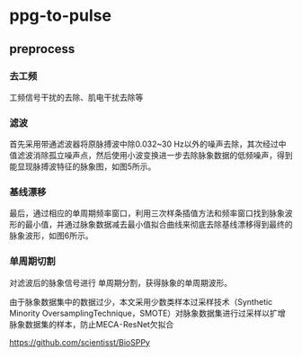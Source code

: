 # ppg-to-pulse


## preprocess

### 去工频

工频信号干扰的去除、肌电干扰去除等



### 滤波

首先采用带通滤波器将原脉搏波中除0.032~30 Hz以外的噪声去除，其次经过中值滤波消除孤立噪声点，然后使用小波变换进一步去除脉象数据的低频噪声，得到能显现脉搏波特征的脉象图，如图5所示。

### 基线漂移 

最后，通过相应的单周期频率窗口，利用三次样条插值方法和频率窗口找到脉象波形的最小值，并通过脉象数据减去最小值拟合曲线来彻底去除基线漂移得到最终的脉象波形，如图6所示。

### 单周期切割


对滤波后的脉象信号进行 单周期分割，获得脉象的单周期波形。

由于脉象数据集中的数据过少，本文采用少数类样本过采样技术（Synthetic Minority OversamplingTechnique，SMOTE）对脉象数据集进行过采样以扩增脉象数据集的样本，防止MECA⁃ResNet欠拟合


https://github.com/scientisst/BioSPPy


